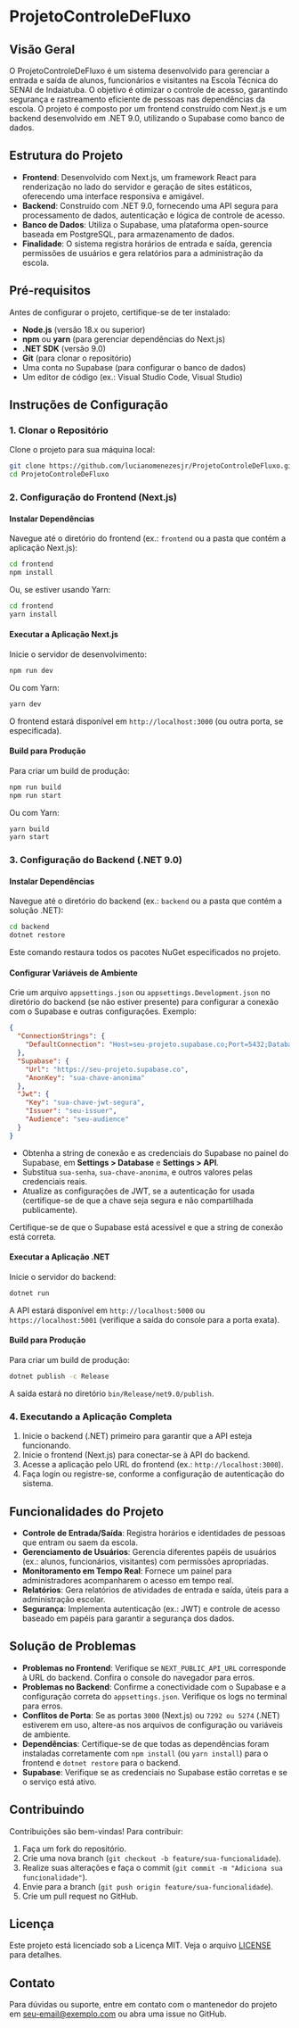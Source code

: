 # ProjetoControleDeFluxo

## Visão Geral
O ProjetoControleDeFluxo é um sistema desenvolvido para gerenciar a entrada e saída de alunos, funcionários e visitantes na Escola Técnica do SENAI de Indaiatuba. O objetivo é otimizar o controle de acesso, garantindo segurança e rastreamento eficiente de pessoas nas dependências da escola. O projeto é composto por um frontend construído com Next.js e um backend desenvolvido em .NET 9.0, utilizando o Supabase como banco de dados.

## Estrutura do Projeto
- **Frontend**: Desenvolvido com Next.js, um framework React para renderização no lado do servidor e geração de sites estáticos, oferecendo uma interface responsiva e amigável.
- **Backend**: Construído com .NET 9.0, fornecendo uma API segura para processamento de dados, autenticação e lógica de controle de acesso.
- **Banco de Dados**: Utiliza o Supabase, uma plataforma open-source baseada em PostgreSQL, para armazenamento de dados.
- **Finalidade**: O sistema registra horários de entrada e saída, gerencia permissões de usuários e gera relatórios para a administração da escola.

## Pré-requisitos
Antes de configurar o projeto, certifique-se de ter instalado:
- **Node.js** (versão 18.x ou superior)
- **npm** ou **yarn** (para gerenciar dependências do Next.js)
- **.NET SDK** (versão 9.0)
- **Git** (para clonar o repositório)
- Uma conta no Supabase (para configurar o banco de dados)
- Um editor de código (ex.: Visual Studio Code, Visual Studio)

## Instruções de Configuração

### 1. Clonar o Repositório
Clone o projeto para sua máquina local:
```bash
git clone https://github.com/lucianomenezesjr/ProjetoControleDeFluxo.git
cd ProjetoControleDeFluxo
```

### 2. Configuração do Frontend (Next.js)

#### Instalar Dependências
Navegue até o diretório do frontend (ex.: `frontend` ou a pasta que contém a aplicação Next.js):
```bash
cd frontend
npm install
```
Ou, se estiver usando Yarn:
```bash
cd frontend
yarn install
```

#### Executar a Aplicação Next.js
Inicie o servidor de desenvolvimento:
```bash
npm run dev
```
Ou com Yarn:
```bash
yarn dev
```
O frontend estará disponível em `http://localhost:3000` (ou outra porta, se especificada).

#### Build para Produção
Para criar um build de produção:
```bash
npm run build
npm run start
```
Ou com Yarn:
```bash
yarn build
yarn start
```

### 3. Configuração do Backend (.NET 9.0)

#### Instalar Dependências
Navegue até o diretório do backend (ex.: `backend` ou a pasta que contém a solução .NET):
```bash
cd backend
dotnet restore
```
Este comando restaura todos os pacotes NuGet especificados no projeto.

#### Configurar Variáveis de Ambiente
Crie um arquivo `appsettings.json` ou `appsettings.Development.json` no diretório do backend (se não estiver presente) para configurar a conexão com o Supabase e outras configurações. Exemplo:
```json
{
  "ConnectionStrings": {
    "DefaultConnection": "Host=seu-projeto.supabase.co;Port=5432;Database=postgres;Username=postgres;Password=sua-senha"
  },
  "Supabase": {
    "Url": "https://seu-projeto.supabase.co",
    "AnonKey": "sua-chave-anonima"
  },
  "Jwt": {
    "Key": "sua-chave-jwt-segura",
    "Issuer": "seu-issuer",
    "Audience": "seu-audience"
  }
}
```
- Obtenha a string de conexão e as credenciais do Supabase no painel do Supabase, em **Settings > Database** e **Settings > API**.
- Substitua `sua-senha`, `sua-chave-anonima`, e outros valores pelas credenciais reais.
- Atualize as configurações de JWT, se a autenticação for usada (certifique-se de que a chave seja segura e não compartilhada publicamente).

Certifique-se de que o Supabase está acessível e que a string de conexão está correta.

#### Executar a Aplicação .NET
Inicie o servidor do backend:
```bash
dotnet run
```
A API estará disponível em `http://localhost:5000` ou `https://localhost:5001` (verifique a saída do console para a porta exata).

#### Build para Produção
Para criar um build de produção:
```bash
dotnet publish -c Release
```
A saída estará no diretório `bin/Release/net9.0/publish`.

### 4. Executando a Aplicação Completa
1. Inicie o backend (.NET) primeiro para garantir que a API esteja funcionando.
2. Inicie o frontend (Next.js) para conectar-se à API do backend.
3. Acesse a aplicação pelo URL do frontend (ex.: `http://localhost:3000`).
4. Faça login ou registre-se, conforme a configuração de autenticação do sistema.

## Funcionalidades do Projeto
- **Controle de Entrada/Saída**: Registra horários e identidades de pessoas que entram ou saem da escola.
- **Gerenciamento de Usuários**: Gerencia diferentes papéis de usuários (ex.: alunos, funcionários, visitantes) com permissões apropriadas.
- **Monitoramento em Tempo Real**: Fornece um painel para administradores acompanharem o acesso em tempo real.
- **Relatórios**: Gera relatórios de atividades de entrada e saída, úteis para a administração escolar.
- **Segurança**: Implementa autenticação (ex.: JWT) e controle de acesso baseado em papéis para garantir a segurança dos dados.

## Solução de Problemas
- **Problemas no Frontend**: Verifique se `NEXT_PUBLIC_API_URL` corresponde à URL do backend. Confira o console do navegador para erros.
- **Problemas no Backend**: Confirme a conectividade com o Supabase e a configuração correta do `appsettings.json`. Verifique os logs no terminal para erros.
- **Conflitos de Porta**: Se as portas `3000` (Next.js) ou `7292 ou 5274` (.NET) estiverem em uso, altere-as nos arquivos de configuração ou variáveis de ambiente.
- **Dependências**: Certifique-se de que todas as dependências foram instaladas corretamente com `npm install` (ou `yarn install`) para o frontend e `dotnet restore` para o backend.
- **Supabase**: Verifique se as credenciais no Supabase estão corretas e se o serviço está ativo.

## Contribuindo
Contribuições são bem-vindas! Para contribuir:
1. Faça um fork do repositório.
2. Crie uma nova branch (`git checkout -b feature/sua-funcionalidade`).
3. Realize suas alterações e faça o commit (`git commit -m "Adiciona sua funcionalidade"`).
4. Envie para a branch (`git push origin feature/sua-funcionalidade`).
5. Crie um pull request no GitHub.

## Licença
Este projeto está licenciado sob a Licença MIT. Veja o arquivo [LICENSE](LICENSE) para detalhes.

## Contato
Para dúvidas ou suporte, entre em contato com o mantenedor do projeto em [seu-email@exemplo.com](mailto:luciano.menezes.jr11@gmail.com) ou abra uma issue no GitHub.
